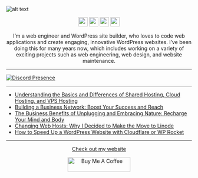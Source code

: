 ![alt text](https://github.com/nathanhenniges/nathanhenniges/blob/main/cover.png?raw=true "Github Cover")

<p align="center">
<a href="https://www.twitch.tv/mrdemonwolf"><img src="https://img.shields.io/badge/Twitch-00A2DB?&style=for-the-badge&logo=twitch&logoColor=white" height=25></a>
<a href="https://twitter.com/mrdemonwolf"><img src="https://img.shields.io/badge/Twitter-00A2DB?&style=for-the-badge&logo=Twitter&logoColor=white" height=25></a>
<a href="https://www.yotube.com/mrdemonwolf"><img src="https://img.shields.io/badge/YouTube-00A2DB?style=for-the-badge&logo=YoutUbe&logoColor=white" height=25></a>
<a href="https://www.linkedin.com/in/nathan-jk-henniges/"><img src="https://img.shields.io/badge/Nathanial_Henniges-00A2DB?style=for-the-badge&logo=linkedin&logoColor=white" height=25></a>
</p>

<p align="center">
I’m a web engineer and WordPress site builder, who loves to code web applications and create engaging, innovative WordPress websites. I’ve been doing this for many years now, which includes working on a variety of exciting projects such as web engineering, web design, and website maintenance.
</p>

---

[![Discord Presence](https://lanyard-profile-readme.vercel.app/api/104781632166223872?hideDiscrim=true)](https://discord.com/users/104781632166223872)

---

<!-- BLOG-POST-LIST:START -->
- [Understanding the Basics and Differences of Shared Hosting, Cloud Hosting, and VPS Hosting](https://www.mrdemonwolf.com/blog/understanding-the-basics-and-differences-of-shared-hosting-cloud-hosting-and-vps-hosting/)
- [Building a Business Network: Boost Your Success and Reach](https://www.mrdemonwolf.com/blog/building-a-business-network-boost-your-success-and-reach/)
- [The Business Benefits of Unplugging and Embracing Nature: Recharge Your Mind and Body](https://www.mrdemonwolf.com/blog/the-business-benefits-of-unplugging-and-embracing-nature-recharge-your-mind-and-body/)
- [Changing Web Hosts: Why I Decided to Make the Move to Linode](https://www.mrdemonwolf.com/blog/changing-web-hosts-why-i-decided-to-make-the-move-to-linode/)
- [How to Speed Up a WordPress Website with Cloudflare or WP Rocket](https://www.mrdemonwolf.com/blog/how-to-speed-up-wordpress-website-with-cloudflare-wp-rocket/)
<!-- BLOG-POST-LIST:END -->

---

<p align="center">
  <a href="https://www.mrdemonwolf.com">Check out my website</a>
</p>
<p align="center">
  <a
    href="https://www.buymeacoffee.com/mrdemonwolf"
    target="_blank"
    rel="noreferrer nofollow"
  >
    <img
      src="https://cdn.buymeacoffee.com/buttons/default-red.png"
      alt="Buy Me A Coffee"
      height="40"
      width="170"
    />
  </a>
</p>
